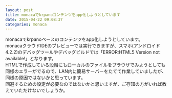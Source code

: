```yaml
---
layout: post
title: monacaでkrpanoコンテンツをapp化しようとしています
date: 2015-04-22 09:08:37
categories: monaca
---
```

<p>monacaでkrpanoベースのコンテンツをapp化しようとしています。<br>
monacaクラウドIDEのプレビューでは実行できますが、スマホ(アンドロイド4.2.2)のデバッグツールやデバッグビルドでは「ERROR:HTML5 Version not available!」となります。<br>
HTMLで作成している段階にもローカルのファイルをブラウザでみようとしても同様のエラーがでるので、LAN内に簡易サーバーをたてて作業していましたが、同様の原因ではないかと思っています。<br>
回避するための設定が必要なのではないかと思いますが、ご存知の方がいれば教えていただけないでしょうか。</p>
